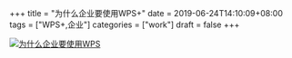 +++
title = "为什么企业要使用WPS+"
date = 2019-06-24T14:10:09+08:00
tags = ["WPS+,企业"]
categories = ["work"]
draft = false
+++

[![为什么企业要使用WPS](https://pic2.superbed.cn/item/5d04abb5451253d178795148)](https://pic2.superbed.cn/item/5d04abb5451253d178795148.png)